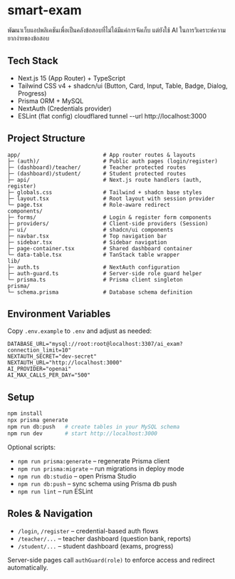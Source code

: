 # smart-exam
พัฒนาเว็บแอปพลิเคชันเพื่อเป็นคลังข้อสอบที่ไม่ได้มีแค่การจัดเก็บ แต่ยังใช้ AI ในการวิเคราะห์ความยากง่ายของข้อสอบ

## Tech Stack
- Next.js 15 (App Router) + TypeScript
- Tailwind CSS v4 + shadcn/ui (Button, Card, Input, Table, Badge, Dialog, Progress)
- Prisma ORM + MySQL
- NextAuth (Credentials provider)
- ESLint (flat config)
cloudflared tunnel --url http://localhost:3000
## Project Structure
```
app/                          # App router routes & layouts
├─ (auth)/                    # Public auth pages (login/register)
├─ (dashboard)/teacher/       # Teacher protected routes
├─ (dashboard)/student/       # Student protected routes
├─ api/                       # Next.js route handlers (auth, register)
├─ globals.css                # Tailwind + shadcn base styles
├─ layout.tsx                 # Root layout with session provider
└─ page.tsx                   # Role-aware redirect
components/
├─ forms/                     # Login & register form components
├─ providers/                 # Client-side providers (Session)
├─ ui/                        # shadcn/ui components
├─ navbar.tsx                 # Top navigation bar
├─ sidebar.tsx                # Sidebar navigation
├─ page-container.tsx         # Shared dashboard container
└─ data-table.tsx             # TanStack table wrapper
lib/
├─ auth.ts                    # NextAuth configuration
├─ auth-guard.ts              # Server-side role guard helper
└─ prisma.ts                  # Prisma client singleton
prisma/
└─ schema.prisma              # Database schema definition
```

## Environment Variables
Copy `.env.example` to `.env` and adjust as needed:
```env
DATABASE_URL="mysql://root:root@localhost:3307/ai_exam?connection_limit=10"
NEXTAUTH_SECRET="dev-secret"
NEXTAUTH_URL="http://localhost:3000"
AI_PROVIDER="openai"
AI_MAX_CALLS_PER_DAY="500"
```

## Setup
```bash
npm install
npx prisma generate
npm run db:push   # create tables in your MySQL schema
npm run dev       # start http://localhost:3000
```

Optional scripts:
- `npm run prisma:generate` – regenerate Prisma client
- `npm run prisma:migrate` – run migrations in deploy mode
- `npm run db:studio` – open Prisma Studio
- `npm run db:push` – sync schema using Prisma db push
- `npm run lint` – run ESLint

## Roles & Navigation
- `/login`, `/register` – credential-based auth flows
- `/teacher/...` – teacher dashboard (question bank, reports)
- `/student/...` – student dashboard (exams, progress)

Server-side pages call `authGuard(role)` to enforce access and redirect automatically.
